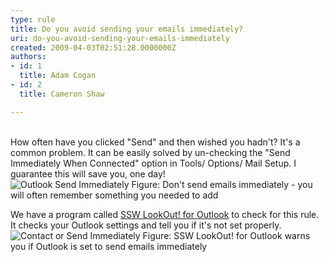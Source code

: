 ```yaml
---
type: rule
title: Do you avoid sending your emails immediately?
uri: do-you-avoid-sending-your-emails-immediately
created: 2009-04-03T02:51:28.0000000Z
authors:
- id: 1
  title: Adam Cogan
- id: 2
  title: Cameron Shaw

---
```



<br>How often have you clicked "Send" and then wished you hadn't? It's a common problem. It can be easily solved by un-checking the "Send Immediately When Connected" option in Tools/ Options/ Mail Setup. I guarantee this will save you, one day! <br> ![Outlook Send Immediately](/Standards/Communication/RulesToBetterEmail/PublishingImages/OutlookSendImmediately.gif) Figure: Don't send emails immediately - you will often remember something you needed to add

We have a program called [SSW LookOut! for Outlook](http&#58;//www.ssw.com.au/ssw/LookOut/) to check for this rule. It checks your Outlook settings and tell you if it's not set properly.![Contact or Send Immediately](/Standards/Communication/RulesToBetterEmail/PublishingImages/ContactorSendImmediately.GIF) Figure: SSW LookOut! for Outlook warns you if Outlook is set to send emails immediately

